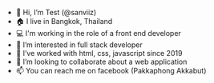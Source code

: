 - 👋 Hi, I’m Test (@sanviiz)
- 🏠 I live in Bangkok, Thailand
- 💻 I'm working in the role of a front end developer
- 👀 I’m interested in full stack developer
- 🌱 I’ve worked with html, css, javascript since 2019
- 💞️ I’m looking to collaborate about a web application
- 📫 You can reach me on facebook (Pakkaphong Akkabut)

<!---
sanviiz/sanviiz is a ✨ special ✨ repository because its `README.md` (this file) appears on your GitHub profile.
You can click the Preview link to take a look at your changes.
--->
